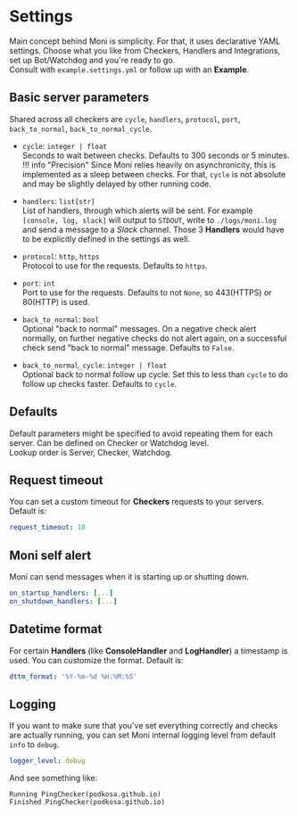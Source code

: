 # Settings

Main concept behind Moni is simplicity. For that, it uses declarative YAML settings. Choose what you like from Checkers, Handlers and Integrations, set up Bot/Watchdog and you're ready to go.<br>
Consult with `example.settings.yml` or follow up with an **Example**.

## Basic server parameters
Shared across all checkers are `cycle`, `handlers`, `protocol`, `port`, `back_to_normal`, `back_to_normal_cycle`.

-   `cycle`: `integer | float`<br>
    Seconds to wait between checks. Defaults to 300 seconds or 5 minutes. 
!!! info "Precision"
    Since Moni relies heavily on asynchronicity, this is implemented as a sleep between checks. For that, `cycle` is not absolute and may be slightly delayed
    by other running code.

-   `handlers`: `list[str]`<br>
    List of handlers, through which alerts will be sent. For example `[console, log, slack]` will output to `STDOUT`, write to `./logs/moni.log`
    and send a message to a *Slack* channel. Those 3 **Handlers** would have to be explicitly defined in the settings as well. 

-   `protocol`: `http`, `https`<br>
    Protocol to use for the requests. Defaults to `https`. 

-   `port`: `int`<br>
    Port to use for the requests. Defaults to not `None`, so 443(HTTPS) or 80(HTTP) is used. 

-   `back_to_normal`: `bool`<br>
    Optional "back to normal" messages. On a negative check alert normally, on further negative checks do not alert again, on a successful check send "back to normal" message. Defaults to `False`.

-   `back_to_normal_cycle`: `integer | float`<br>
    Optional back to normal follow up cycle. Set this to less than `cycle` to do follow up checks faster. Defaults to `cycle`. 

## Defaults
Default parameters might be specified to avoid repeating them for each server. Can be defined on Checker or Watchdog level.<br>
Lookup order is Server, Checker, Watchdog.

## Request timeout
You can set a custom timeout for **Checkers** requests to your servers. Default is:
~~~~ YAML title="settings.yml"
request_timeout: 10
~~~~

## Moni self alert
Moni can send messages when it is starting up or shutting down.
~~~~ YAML title="settings.yml"
on_startup_handlers: [...]
on_shutdown_handlers: [...]
~~~~

## Datetime format
For certain **Handlers** (like **ConsoleHandler** and **LogHandler**) a timestamp is used. You can customize the format. Default is:
~~~~ YAML title="settings.yml"
dttm_format: '%Y-%m-%d %H:%M:%S'
~~~~


## Logging
If you want to make sure that you've set everything correctly and checks are actually running, you can set Moni internal logging level from default `info` to `debug`.
~~~~ YAML title="settings.yml"
logger_level: debug
~~~~
And see something like:
~~~~ console
Running PingChecker(podkosa.github.io)
Finished PingChecker(podkosa.github.io)
~~~~
